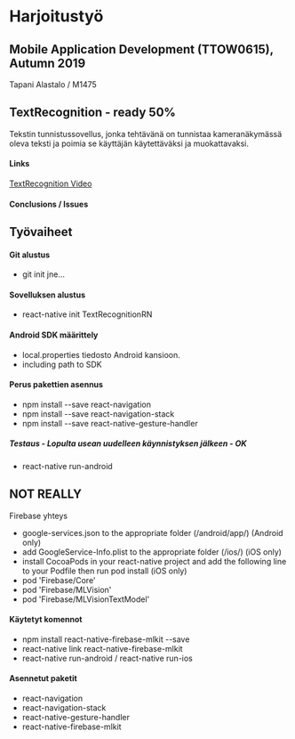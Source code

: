 # Harjoitustyö
## Mobile Application Development (TTOW0615), Autumn 2019
Tapani Alastalo / M1475


## TextRecognition - ready 50%
Tekstin tunnistussovellus, jonka tehtävänä on tunnistaa kameranäkymässä oleva teksti ja poimia se käyttäjän käytettäväksi ja muokattavaksi.
#### Links
[TextRecognition Video](videos/....mp4)
#### Conclusions / Issues

## Työvaiheet
#### Git alustus
* git init jne...
#### Sovelluksen alustus
* react-native init TextRecognitionRN
#### Android SDK määrittely
* local.properties tiedosto Android kansioon.
* including path to SDK
#### Perus pakettien asennus
* npm install --save react-navigation
* npm install --save react-navigation-stack
* npm install --save react-native-gesture-handler
##### Testaus - Lopulta usean uudelleen käynnistyksen jälkeen - OK
* react-native run-android



## NOT REALLY

Firebase yhteys
* google-services.json to the appropriate folder (/android/app/) (Android only)
* add GoogleService-Info.plist to the appropriate folder (/ios/) (iOS only)
* install CocoaPods in your react-native project and add the following line to your Podfile then run pod install (iOS only)
* pod 'Firebase/Core'
* pod 'Firebase/MLVision'
* pod 'Firebase/MLVisionTextModel'

#### Käytetyt komennot
* npm install react-native-firebase-mlkit --save
* react-native link react-native-firebase-mlkit
* react-native run-android / react-native run-ios

#### Asennetut paketit
* react-navigation
* react-navigation-stack
* react-native-gesture-handler
* react-native-firebase-mlkit